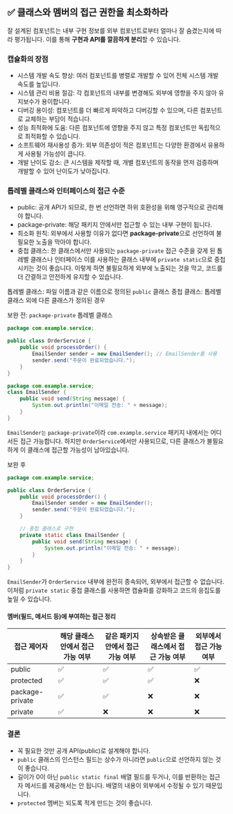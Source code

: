 ## ✅ 클래스와 멤버의 접근 권한을 최소화하라
잘 설계된 컴포넌트는 내부 구현 정보를 외부 컴포넌트로부터 얼마나 잘 숨겼는지에 따라 평가됩니다. 이를 통해 **구현과 API를 깔끔하게 분리**할 수 있습니다.

### 캡슐화의 장점
- 시스템 개발 속도 향상: 여러 컴포넌트를 병렬로 개발할 수 있어 전체 시스템 개발 속도를 높입니다.
- 시스템 관리 비용 절감: 각 컴포넌트의 내부를 변경해도 외부에 영향을 주지 않아 유지보수가 용이합니다.
- 디버깅 용이성: 컴포넌트를 더 빠르게 파악하고 디버깅할 수 있으며, 다른 컴포넌트로 교체하는 부담이 적습니다.
- 성능 최적화에 도움: 다른 컴포넌트에 영향을 주지 않고 특정 컴포넌트만 독립적으로 최적화할 수 있습니다.
- 소프트웨어 재사용성 증가: 외부 의존성이 적은 컴포넌트는 다양한 환경에서 유용하게 사용될 가능성이 큽니다.
- 개발 난이도 감소: 큰 시스템을 제작할 때, 개별 컴포넌트의 동작을 먼저 검증하며 개발할 수 있어 난이도가 낮아집니다.

### 톱레벨 클래스와 인터페이스의 접근 수준
- public: 공개 API가 되므로, 한 번 선언하면 하위 호환성을 위해 영구적으로 관리해야 합니다.
- package-private: 해당 패키지 안에서만 접근할 수 있는 내부 구현이 됩니다.
- 최소화 원칙: 외부에서 사용할 이유가 없다면 **package-private**으로 선언하여 불필요한 노출을 막아야 합니다.
- 중첩 클래스: 한 클래스에서만 사용되는 `package-private` 접근 수준을 갖게 된 톱레벨 클래스나 인터페이스 이를 사용하는 클래스 내부에 `private static`으로 중첩시키는 것이 좋습니다. 이렇게 하면 불필요하게 외부에 노출되는 것을 막고, 코드를 더 간결하고 안전하게 유지할 수 있습니다.

톱레벨 클래스: 파일 이름과 같은 이름으로 정의된 `public` 클래스
중첩 클래스: 톱레벨 클래스 외에 다른 클래스가 정의된 경우

보완 전: `package-private` 톱레벨 클래스
```java
package com.example.service;

public class OrderService {
    public void processOrder() {
        EmailSender sender = new EmailSender(); // EmailSender를 사용
        sender.send("주문이 완료되었습니다.");
    }
}

package com.example.service;
class EmailSender {
    public void send(String message) {
        System.out.println("이메일 전송: " + message);
    }
}
```
`EmailSender는` `package-private`이라 `com.example.service` 패키지 내에서는 어디서든 접근 가능합니다. 
하지만 `OrderService`에서만 사용되므로, 다른 클래스가 불필요하게 이 클래스에 접근할 가능성이 남아있습니다.

보완 후
```java
package com.example.service;

public class OrderService {
    public void processOrder() {
        EmailSender sender = new EmailSender();
        sender.send("주문이 완료되었습니다.");
    }

    // 중첩 클래스로 구현
    private static class EmailSender {
        public void send(String message) {
            System.out.println("이메일 전송: " + message);
        }
    }
}
```
`EmailSender`가 `OrderService` 내부에 완전히 종속되어, 외부에서 접근할 수 없습니다. 이처럼 `private static` 중첩 클래스를 사용하면 캡슐화를 강화하고 코드의 응집도를 높일 수 있습니다.

#### 멤버(필드, 메서드 등)에 부여하는 접근 정리
| 접근 제어자       | 해당 클래스 안에서 접근 가능 여부 | 같은 패키지 안에서 접근 가능 여부 | 상속받은 클래스에서 접근 가능 여부 | 외부에서 접근 가능 여부 |
|-----------------|-----------------------------|------------|---------------------|---------------|
| public          | ✅                   | ✅                  | ✅                   | ✅             |
| protected       | ✅                   | ✅                  | ✅                   | ❌             |
| package-private | ✅                   | ✅                  | ❌                   | ❌             |
| private         | ✅                   | ❌                  | ❌                   | ❌             |


### 결론
- 꼭 필요한 것만 공개 API(public)로 설계해야 합니다.
- `public` 클래스의 인스턴스 필드는 상수가 아니라면 `public`으로 선언하지 않는 것이 좋습니다.
- 길이가 0이 아닌 `public static final` 배열 필드를 두거나, 이를 반환하는 접근자 메서드를 제공해서는 안 됩니다. 배열의 내용이 외부에서 수정될 수 있기 때문입니다.
- `protected` 멤버는 되도록 적게 만드는 것이 좋습니다. 